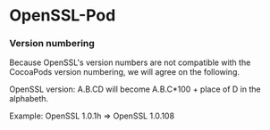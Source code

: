 OpenSSL-Pod
===========


### Version numbering 

Because OpenSSL's version numbers are not compatible with the CocoaPods version numbering, we will agree on the following.

OpenSSL version: A.B.CD will become A.B.C*100 + place of D in the alphabeth.


Example: OpenSSL 1.0.1h => OpenSSL 1.0.108

